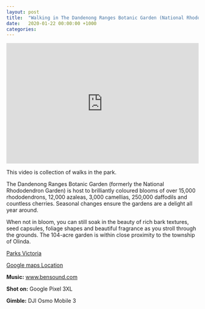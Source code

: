 ```yaml
---
layout: post
title:  "Walking in The Dandenong Ranges Botanic Garden (National Rhododendron Garden), Melbourne"
date:   2020-01-22 00:00:00 +1000
categories:
---
```

<iframe width="100%" height="315" src="https://www.youtube.com/embed/zpPmdsAfSgY" frameborder="0" allow="accelerometer; autoplay; encrypted-media; gyroscope; picture-in-picture" allowfullscreen></iframe>

This video is collection of walks in the park.

The Dandenong Ranges Botanic Garden (formerly the National Rhododendron Garden) is host to brilliantly coloured blooms of over 15,000 rhododendrons, 12,000 azaleas, 3,000 camellias, 250,000 daffodils and countless cherries. Seasonal changes ensure the gardens are a delight all year around.

When not in bloom, you can still soak in the beauty of rich bark textures, seed capsules, foliage shapes and beautiful fragrance as you stroll through the grounds. The 104-acre garden is within close proximity to the township of Olinda.

[Parks Victoria][parks-victoria]

[Google maps Location][location]

**Music:** www.bensound.com

**Shot on:** Google Pixel 3XL

**Gimble:** DJI Osmo Mobile 3

[location]: https://goo.gl/maps/K6Vbpjrj8UsQhVzi6
[parks-victoria]:   https://github.com/jekyll/jekyll